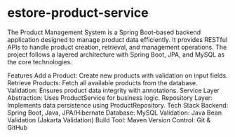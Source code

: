 # estore-product-service
The Product Management System is a Spring Boot-based backend application designed to manage product data efficiently. It provides RESTful APIs to handle product creation, retrieval, and management operations. The project follows a layered architecture with Spring Boot, JPA, and MySQL as the core technologies.

Features
Add a Product: Create new products with validation on input fields.
Retrieve Products: Fetch all available products from the database.
Validation: Ensures product data integrity with annotations.
Service Layer Abstraction: Uses ProductService for business logic.
Repository Layer: Implements data persistence using ProductRepository.
Tech Stack
Backend: Spring Boot, Java, JPA/Hibernate
Database: MySQL
Validation: Java Bean Validation (Jakarta Validation)
Build Tool: Maven
Version Control: Git & GitHub
